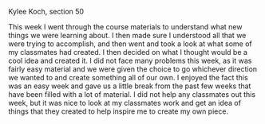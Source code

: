 Kylee Koch, section 50

This week I went through the course materials to understand what new things we were learning about. I then made sure I understood all that we were trying to accomplish, and then went and took a look at what some of my classmates had created.  I then decided on what I thought would be a cool idea and created it.  I did not face many problems this week, as it was fairly easy material and we were given the choice to go whichever direction we wanted to and create something all of our own.  I enjoyed the fact this was an easy week and gave us a little break from the past few weeks that have been filled with a lot of material.  I did not help any classmates out this week, but it was nice to look at my classmates work and get an idea of things that they created to help inspire me to create my own piece.
